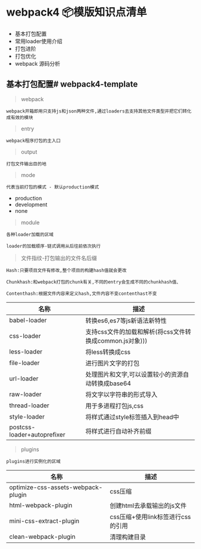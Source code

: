 # webpack4 📦模版知识点清单
- 基本打包配置
- 常用loader使用介绍
- 打包进阶
- 打包优化
- webpack 源码分析

## 基本打包配置# webpack4-template
>webpack
~~~
webpack开箱即用只支持js和json两种文件,通过loaders去支持其他文件类型并把它们转化成有效的模块
~~~
> entry
~~~
webpack程序打包的主入口
~~~
> output
~~~
打包文件输出目的地
~~~
>mode
~~~
代表当前打包的模式 - 默认production模式
~~~
+ production
+ development
+ none
>module
~~~
各种loader加载的区域

loader的加载顺序-链式调用从后往前依次执行
~~~
>文件指纹-打包输出的文件名后缀
~~~
Hash:只要项目文件有修改,整个项目的构建hash值就会更改

Chunkhash:和webpack打包的chunk有关,不同的entry会生成不同的chunkhash值、

Contenthash:根据文件内容来定义hash,文件内容不变contenthast不变
~~~
|名称|描述|
|----|----|
|babel-loader|转换es6,es7等js新语法新特性|
|css-loader|支持css文件的加载和解析(将css文件转换成common.js对象)))|
|less-loader|将less转换成css|
|file-loader|进行图片文字的打包|
|url-loader|处理图片和文字,可以设置较小的资源自动转换成base64|
|raw-loader|将文字以字符串的形式导入|
|thread-loader|用于多进程打包js,css|
|style-loader|将样式通过style标签插入到head中|
|postcss-loader+autoprefixer|将样式进行自动补齐前缀|
>plugins
~~~
plugins进行实例化的区域
~~~
|名称|描述|
|----|----|
|optimize-css-assets-webpack-plugin|css压缩|
|html-webpack-plugin|创建html去承载输出的js文件|
|mini-css-extract-plugin|css压缩+使用link标签进行css的引用|
|clean-webpack-plugin|清理构建目录|

